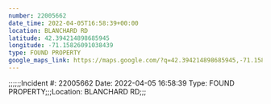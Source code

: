 ```yaml
---
number: 22005662
date_time: 2022-04-05T16:58:39+00:00
location: BLANCHARD RD
latitude: 42.394214898685945
longitude: -71.15826091038439
type: FOUND PROPERTY
google_maps_link: https://maps.google.com/?q=42.394214898685945,-71.15826091038439
---
```


;;;;;;Incident #: 22005662  Date: 2022-04-05 16:58:39   Type: FOUND PROPERTY;;;Location: BLANCHARD RD;;;
